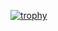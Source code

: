 [![trophy](https://github-profile-trophy.vercel.app/?username=Mihail403)](https://github.com/ryo-ma/github-profile-trophy)
